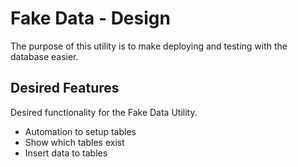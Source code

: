 # Fake Data - Design

The purpose of this utility is to make deploying and testing 
with the database easier.

## Desired Features

Desired functionality for the Fake Data Utility.

- Automation to setup tables
- Show which tables exist
- Insert data to tables